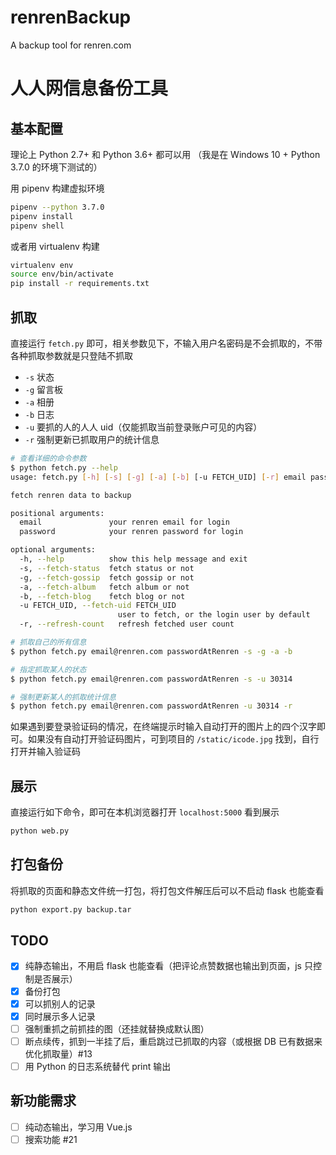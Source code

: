 # renrenBackup

A backup tool for renren.com


# 人人网信息备份工具

## 基本配置

理论上 Python 2.7+ 和 Python 3.6+ 都可以用
（我是在 Windows 10 + Python 3.7.0 的环境下测试的）

用 pipenv 构建虚拟环境

```bash
pipenv --python 3.7.0
pipenv install
pipenv shell
```

或者用 virtualenv 构建

```bash
virtualenv env
source env/bin/activate
pip install -r requirements.txt
```

## 抓取

直接运行 `fetch.py` 即可，相关参数见下，不输入用户名密码是不会抓取的，不带各种抓取参数就是只登陆不抓取

* `-s` 状态
* `-g` 留言板
* `-a` 相册
* `-b` 日志
* `-u` 要抓的人的人人 uid（仅能抓取当前登录账户可见的内容）
* `-r` 强制更新已抓取用户的统计信息

```bash
# 查看详细的命令参数
$ python fetch.py --help
usage: fetch.py [-h] [-s] [-g] [-a] [-b] [-u FETCH_UID] [-r] email password

fetch renren data to backup

positional arguments:
  email               your renren email for login
  password            your renren password for login

optional arguments:
  -h, --help          show this help message and exit
  -s, --fetch-status  fetch status or not
  -g, --fetch-gossip  fetch gossip or not
  -a, --fetch-album   fetch album or not
  -b, --fetch-blog    fetch blog or not
  -u FETCH_UID, --fetch-uid FETCH_UID
                        user to fetch, or the login user by default
  -r, --refresh-count   refresh fetched user count

# 抓取自己的所有信息
$ python fetch.py email@renren.com passwordAtRenren -s -g -a -b

# 指定抓取某人的状态
$ python fetch.py email@renren.com passwordAtRenren -s -u 30314

# 强制更新某人的抓取统计信息
$ python fetch.py email@renren.com passwordAtRenren -u 30314 -r
```

如果遇到要登录验证码的情况，在终端提示时输入自动打开的图片上的四个汉字即可。如果没有自动打开验证码图片，可到项目的 `/static/icode.jpg` 找到，自行打开并输入验证码

## 展示

直接运行如下命令，即可在本机浏览器打开 `localhost:5000` 看到展示

```bash
python web.py
```

## 打包备份

将抓取的页面和静态文件统一打包，将打包文件解压后可以不启动 flask 也能查看

```bash
python export.py backup.tar
```

## TODO

- [x] 纯静态输出，不用启 flask 也能查看（把评论点赞数据也输出到页面，js 只控制是否展示）
- [x] 备份打包
- [x] 可以抓别人的记录
- [x] 同时展示多人记录
- [ ] 强制重抓之前抓挂的图（还挂就替换成默认图）
- [ ] 断点续传，抓到一半挂了后，重启跳过已抓取的内容（或根据 DB 已有数据来优化抓取量）#13
- [ ] 用 Python 的日志系统替代 print 输出

## 新功能需求

- [ ] 纯动态输出，学习用 Vue.js
- [ ] 搜索功能 #21

